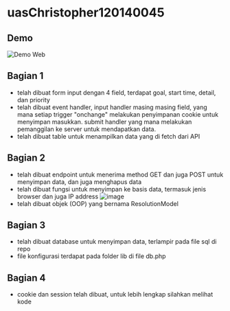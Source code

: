 # uasChristopher120140045
## Demo
![Demo Web](https://github.com/topel29/uasChristopher120140045/assets/106385004/e5f07043-d14b-45d9-862d-1438d5a1f674)
## Bagian 1
- telah dibuat form input dengan 4 field, terdapat goal, start time, detail, dan priority
- telah dibuat event handler, input handler masing masing field, yang mana setiap trigger "onchange" melakukan penyimpanan cookie untuk menyimpan masukkan. submit handler yang mana melakukan pemanggilan ke server untuk mendapatkan data.
- telah dibuat table untuk menampilkan data yang di fetch dari API
## Bagian 2
- telah dibuat endpoint untuk menerima method GET dan juga POST untuk menyimpan data, dan juga menghapus data
- telah dibuat fungsi untuk menyimpan ke basis data, termasuk jenis browser dan juga IP address
![image](https://github.com/topel29/uasChristopher120140045/assets/106385004/86e6c6a5-8116-4462-909b-b09d11bc0683)
- telah dibuat objek (OOP) yang bernama ResolutionModel
## Bagian 3
- telah dibuat database untuk menyimpan data, terlampir pada file sql di repo
- file konfigurasi terdapat pada folder lib di file db.php
## Bagian 4
- cookie dan session telah dibuat, untuk lebih lengkap silahkan melihat kode
